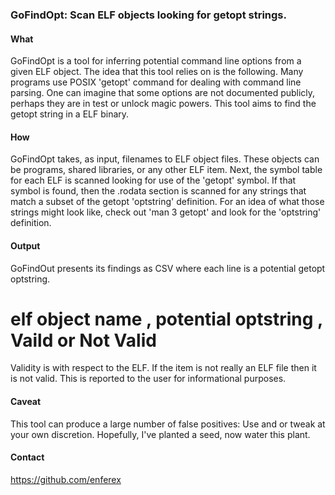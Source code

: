 ### GoFindOpt: Scan ELF objects looking for getopt strings.

#### What
GoFindOpt is a tool for inferring potential command line options from a given
ELF object.  The idea that this tool relies on is the following.  Many programs
use POSIX 'getopt' command for dealing with command line parsing.  One can
imagine that some options are not documented publicly, perhaps they are in
test or unlock magic powers.  This tool aims to find the getopt string in a ELF
binary.

#### How
GoFindOpt takes, as input, filenames to ELF object files. These objects can be
programs, shared libraries, or any other ELF item.  Next, the symbol table for
each ELF is scanned looking for use of the 'getopt' symbol.  If that symbol is
found, then the .rodata section is scanned for any strings that match a subset
of the getopt 'optstring' definition.  For an idea of what those strings might
look like, check out 'man 3 getopt' and look for the 'optstring' definition.

#### Output
GoFindOut presents its findings as CSV where each line is a potential getopt
optstring.
   # elf object name , potential optstring , Vaild or Not Valid

Validity is with respect to the ELF.  If the item is not really an ELF file then
it is not valid.  This is reported to the user for informational purposes.

#### Caveat
This tool can produce a large number of false positives:  Use and or tweak at
your own discretion.  Hopefully, I've planted a seed, now water this plant.

#### Contact
https://github.com/enferex
